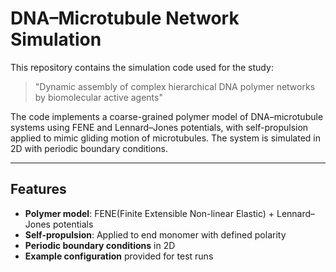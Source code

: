# DNA–Microtubule Network Simulation

This repository contains the simulation code used for the study:
> "Dynamic assembly of complex hierarchical DNA polymer networks by biomolecular active agents"

The code implements a coarse-grained polymer model of DNA–microtubule systems using FENE and Lennard–Jones potentials,
with self-propulsion applied to mimic gliding motion of microtubules. The system is simulated in 2D with periodic boundary conditions.

----
## Features
- **Polymer model**: FENE(Finite Extensible Non-linear Elastic) + Lennard–Jones potentials
- **Self-propulsion**: Applied to end monomer with defined polarity
- **Periodic boundary conditions** in 2D
- **Example configuration** provided for test runs
